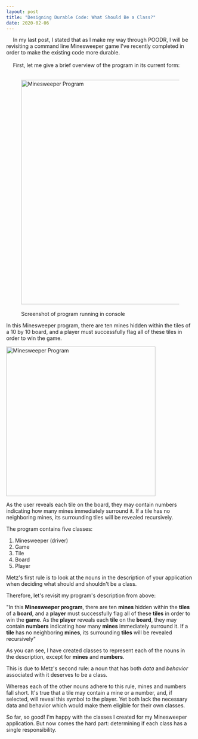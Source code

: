 ```yaml
---
layout: post
title: "Designing Durable Code: What Should Be a Class?"
date: 2020-02-06
---
```


&emsp; In my last post, I stated that as I make my way through POODR, I will be revisiting a command line Minesweeper game I've recently completed in order to make the existing code more durable.
<br>
<br>
&emsp; First, let me give a brief overview of the program in its current form:
<br>
<br>
<figure>
<img class="center" height="600" width="600" src="https://user-images.githubusercontent.com/34899774/73974146-d836a700-48f1-11ea-8d36-10defb2f9791.png" alt="Minesweeper Program">
&emsp;<figcaption class="center">Screenshot of program running in console</figcaption>
 </figure>
<p>In this Minesweeper program, there are ten mines hidden within the tiles of a 10 by 10 board, and a player must successfully flag all of these tiles in order to win the game.</p>
<img class="center" height="400" width="400" src="https://user-images.githubusercontent.com/34899774/74046053-d1fd0500-499b-11ea-862e-1ec53968fdf6.png" alt="Minesweeper Program">
<p>As the user reveals each tile on the board, they may contain numbers indicating how many mines immediately surround it. If a tile has no neighboring mines, its surrounding tiles will be revealed recursively.</p>
<p>The program contains five classes:
<ol>
 <li>Minesweeper (driver)</li>
 <li>Game</li>
 <li>Tile</li>
 <li>Board</li>
 <li>Player</li>
</ol>
<p>Metz's first rule is to look at the nouns in the description of your application when deciding what should and shouldn't be a class.</p>
<p>Therefore, let's revisit my program's description from above:<p>
<p>"In this <b>Minesweeper program</b>, there are ten <b>mines</b> hidden within the <b>tiles</b> of a <b>board</b>, and a <b>player</b> must successfully flag all of these <b>tiles</b> in order to win the <b>game</b>. As the <b>player</b> reveals each <b>tile</b> on the <b>board</b>, they may contain <b>numbers</b> indicating how many <b>mines</b> immediately surround it. If a <b>tile</b> has no neighboring <b>mines</b>, its surrounding <b>tiles</b> will be revealed recursively"</p>
<p>As you can see, I have created classes to represent each of the nouns in the description, except for <b>mines</b> and <b>numbers</b>.</p>
<p>This is due to Metz's second rule: a noun that has both <em>data</em> and <em>behavior</em> associated with it deserves to be a class.</p>
<p>Whereas each of the other nouns adhere to this rule, mines and numbers fall short. It's true that a tile may contain a mine or a number, and, if selected, will reveal this symbol to the player. Yet both lack the necessary data and behavior which would make them eligible for their own classes.</p>
<p>So far, so good! I'm happy with the classes I created for my Minesweeper application. But now comes the hard part: determining if each class has a single responsibility.</p>


 
